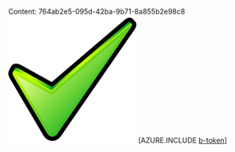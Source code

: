 Content: 764ab2e5-095d-42ba-9b71-8a855b2e98c8![image](ec04ce8e-dcab-4465-a1a2-2b862623d33f.png)
[AZURE.INCLUDE [b-token](b600e09c-0d7e-4c3a-85f6-fb3d55ba44a9.md)]
